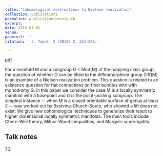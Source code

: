 ```yaml
---
title: "Cohomological obstructions to Nielsen realization"
collection: publications
permalink: publication/pointpush
excerpt: ''
date: 2015-01-01
venue: ''
paperurl: ''
citation: ' J. Topol. 8 (2015) 2, 352–376.'

---
```


[pdf](http://bena-tshishiku.github.io/files/papers/pointpush.pdf)

For a manifold M and a subgroup G < Mod(M) of the mapping class group, the question of whether G can be lifted to the diffeomorphism group Diff(M) is an example of a Nielsen realization problem. This question is related to an existence question for flat connections on fiber bundles with with monodromy G. In this paper we consider the case M is a locally symmetric manifold with a basepoint and G is the point-pushing subgroup. The simplest instance -- when M is a closed orientable surface of genus at least 2 -- was worked out by Bestvina-Church-Souto, who showed a lift does not exist. We give new cohomological techniques to generalize their result to higher dimensional locally symmetric manifolds. The main tools include Chern-Weil theory, Milnor-Wood inequalities, and Margulis superrigidity.


## Talk notes 

[1](http://bena-tshishiku.github.io/files/talks/pointpush1.pdf)
[2](http://bena-tshishiku.github.io/files/talks/pointpush2.pdf)
